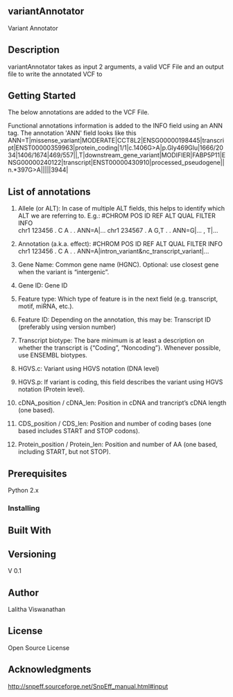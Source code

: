 ## variantAnnotator
Variant Annotator
## Description
variantAnnotator takes as input 2 arguments, a valid VCF File and an output file to write the annotated VCF to
## Getting Started
The below annotations are added to the VCF File.

Functional annotations information is added to the INFO field using an ANN tag. The annotation 'ANN' field looks like this 
ANN=T|missense_variant|MODERATE|CCT8L2|ENSG00000198445|transcript|ENST00000359963|protein_coding|1/1|c.1406G>A|p.Gly469Glu|1666/2034|1406/1674|469/557||,T|downstream_gene_variant|MODIFIER|FABP5P11|ENSG00000240122|transcript|ENST00000430910|processed_pseudogene||n.*397G>A|||||3944|

## List of annotations
1. Allele (or ALT): In case of multiple ALT fields, this helps to identify which ALT we are referring to. E.g.:
#CHROM  POS     ID  REF  ALT    QUAL  FILTER  INFO     
chr1    123456  .   C    A      .     .       ANN=A|...
chr1    234567  .   A    G,T    .     .       ANN=G|... , T|...

2. Annotation (a.k.a. effect): 
#CHROM  POS     ID  REF  ALT  QUAL  FILTER  INFO     
chr1    123456  .   C    A    .     .      ANN=A|intron_variant&nc_transcript_variant|...

3. Gene Name: Common gene name (HGNC). Optional: use closest gene when the variant is “intergenic”.

4. Gene ID: Gene ID

5. Feature type: Which type of feature is in the next field (e.g. transcript, motif, miRNA, etc.). 

6. Feature ID: Depending on the annotation, this may be: Transcript ID (preferably using version number)

7. Transcript biotype: The bare minimum is at least a description on whether the transcript is {“Coding”, “Noncoding”}. Whenever possible, use ENSEMBL biotypes.

8. HGVS.c: Variant using HGVS notation (DNA level)

9. HGVS.p: If variant is coding, this field describes the variant using HGVS notation (Protein level). 

10. cDNA_position / cDNA_len: Position in cDNA and trancript’s cDNA length (one based).

11. CDS_position / CDS_len: Position and number of coding bases (one based includes START and STOP codons).

12. Protein_position / Protein_len: Position and number of AA (one based, including START, but not STOP).


## Prerequisites
Python 2.x

### Installing

## Built With

## Versioning
V 0.1 

## Author
Lalitha Viswanathan

## License
Open Source License

## Acknowledgments
http://snpeff.sourceforge.net/SnpEff_manual.html#input
